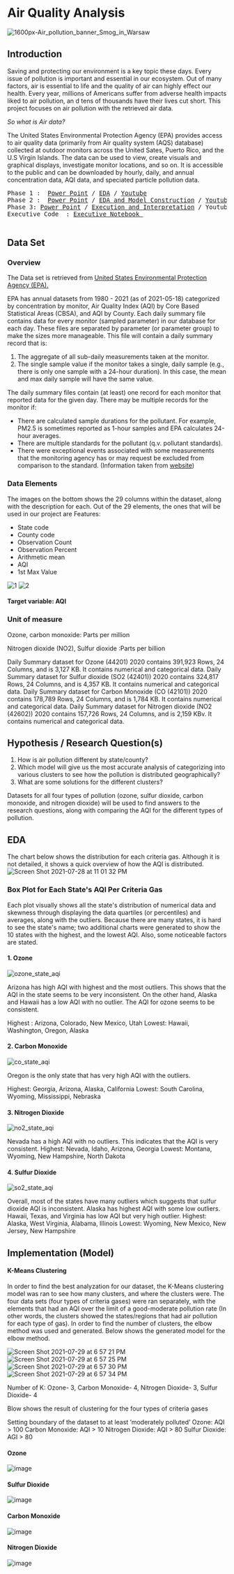 # Air Quality Analysis
![1600px-Air_pollution_banner_Smog_in_Warsaw](https://user-images.githubusercontent.com/70929605/125210145-d520b280-e26b-11eb-99fd-f3829fc825e3.jpg)


## Introduction
Saving and protecting our environment is a key topic these days. Every issue of pollution is important and essential in our ecosystem. Out of many factors, air is essential to life and the quality of air can highly effect our health. Every year, millions of Americans suffer from adverse health impacts liked to air pollution, an d tens of thousands have their lives cut short. This project focuses on air pollution with the retrieved air data. 

*So what is Air data?*

The United States Environmental Protection Agency (EPA) provides access to air quality data (primarily from Air quality system (AQS) database) collected at outdoor monitors across the United Sates, Puerto Rico, and the U.S Virgin Islands. The data can be used to view, create visuals and graphical displays, investigate monitor locations, and so on. It is accessible to the public and can be downloaded by hourly, daily, and annual concentration data, AQI data, and speciated particle pollution data.

<pre>
Phase 1 :  <a href=https://github.com/schoi15-umbc/DATA606/blob/main/Phase%201/Phase1.pptx>Power Point</a> / <a href=https://github.com/schoi15-umbc/DATA606/blob/main/Phase%201/Phase1_EDA.ipynb>EDA</a> / <a href=https://youtu.be/ZOv6Nv96m2o>Youtube</a>
Phase 2 :  <a href=https://github.com/schoi15-umbc/DATA606/blob/main/Phase%2002/Phase02.pptx>Power Point</a> / <a href=https://github.com/schoi15-umbc/DATA606/blob/main/Phase%2002/phase2%20.ipynb>EDA and Model Construction</a> / <a href=https://youtu.be/dhbzJ0WItI4>Youtube</a>
Phase 3: <a href=>Power Point</a> / <a href=>Execution and Interpretation</a> / Youtube</a>
Executive Code  : <a href=>Executive Notebook </a> </a>

</pre>


## Data Set 

### Overview
The Data set is retrieved from [United States Environmental Protection Agency (EPA).](https://aqs.epa.gov/aqsweb/airdata/download_files.html#Daily)

EPA has annual datasets from 1980 - 2021 (as of 2021-05-18) categorized by concentration by monitor, Air Quality Index (AQI) by Core Based Statistical Areas (CBSA), and AQI by County. 
Each daily summary file contains data for every monitor (sampled parameter) in our database for each day. These files are separated by parameter (or parameter group) to make the sizes more manageable.
This file will contain a daily summary record that is:
1) The aggregate of all sub-daily measurements taken at the monitor.
2) The single sample value if the monitor takes a single, daily sample (e.g., there is only one sample with a 24-hour duration). In this case, the mean and max daily sample will have the same value.

The daily summary files contain (at least) one record for each monitor that reported data for the given day. There may be multiple records for the monitor if:
- There are calculated sample durations for the pollutant. For example, PM2.5 is sometimes reported as 1-hour samples and EPA calculates 24-hour averages.
- There are multiple standards for the pollutant (q.v. pollutant standards).
- There were exceptional events associated with some measurements that the monitoring agency has or may request be excluded from comparison to the standard.
(Information taken from [website](https://aqs.epa.gov/aqsweb/airdata/FileFormats.html)) 

### Data Elements
The images on the bottom shows the 29 columns within the dataset, along with the description for each. 
Out of the 29 elements, the ones that will be used in our project are Features:
- State code
- County code
- Observation Count
- Observation Percent
- Arithmetic mean
- AQI
- 1st Max Value

![1](https://user-images.githubusercontent.com/70929605/125210368-6b090d00-e26d-11eb-83c8-15453d13af0f.jpg)
![2](https://user-images.githubusercontent.com/70929605/125210372-70665780-e26d-11eb-8ecc-3a4c31835acb.jpg)

#### Target variable: AQI
### Unit of measure
Ozone, carbon monoxide: Parts per million

Nitrogen dioxide (NO2), Sulfur dioxide :Parts per billion

Daily Summary dataset for Ozone (44201) 2020 contains 391,923 Rows, 24 Columns, and is  3,127 KB. It contains numerical and categorical data.
Daily Summary dataset for Sulfur dioxide (SO2 (42401)) 2020 contains 324,817 Rows, 24 Columns, and is  4,357 KB. It contains numerical and categorical data.
Daily Summary dataset for Carbon Monoxide (CO (42101)) 2020 contains 178,789 Rows, 24 Columns, and is  1,784 KB. It contains numerical and categorical data.
Daily Summary dataset for Nitrogen dioxide (NO2 (42602)) 2020 contains 157,726 Rows, 24 Columns, and is   2,159 KBv. It contains numerical and categorical data.

## Hypothesis / Research Question(s)
1) How is air pollution different by state/county?
2) Which model will give us the most accurate analysis of categorizing into various clusters to see how the pollution is distributed geographically?
3) What are some solutions for the different clusters? 

Datasets for all four types of pollution (ozone, sulfur dioxide, carbon monoxide, and nitrogen dioxide) will be used to find answers to the research questions, along with comparing the AQI for the different types of pollution.

## EDA
The chart below shows the distribution for each criteria gas. Although it is not detailed, it shows a quick overview of how the AQI is distributed. 
![Screen Shot 2021-07-28 at 11 01 32 PM](https://user-images.githubusercontent.com/70929605/127575550-4068fb6d-63a6-4902-ab93-de7c4b919072.png)

### Box Plot for Each State's AQI Per Criteria Gas
Each plot visually shows all the state's distribution of numerical data and skewness through displaying the data quartiles (or percentiles) and averages, along with the outliers. Because there are many states, it is hard to see the state's name; two additional charts were generated to show the 10 states with the highest, and the lowest AQI. Also, some noticeable factors are stated. 

#### 1. Ozone 
![ozone_state_aqi](https://user-images.githubusercontent.com/70929605/127575627-34025308-37c4-47cb-8667-d36a4ab565b0.png)

Arizona has high AQI with highest and the most outliers. This shows that the AQI in the state seems to be very inconsistent.
On the other hand, Alaska and Hawaii has a low AQI with no outlier. The AQI for ozone seems to be consistent.

Highest : Arizona, Colorado, New Mexico, Utah 
Lowest: Hawaii, Washington, Oregon, Alaska

#### 2. Carbon Monoxide 
![co_state_aqi](https://user-images.githubusercontent.com/70929605/127575694-5015ac79-158a-4e3e-ae1a-4605cbc56f0a.png)

Oregon is the only state that has very high AQI with the outliers.

Highest: Georgia, Arizona, Alaska, California
Lowest: South Carolina, Wyoming, Mississippi, Nebraska 

#### 3. Nitrogen Dioxide 
![no2_state_aqi](https://user-images.githubusercontent.com/70929605/127575739-6f2fa05a-6b7b-4a55-bd36-4b83866314c6.png)

Nevada has a high AQI with no outliers. This indicates that the AQI is very consistent.
Highest: Nevada, Idaho, Arizona, Georgia
Lowest: Montana, Wyoming, New Hampshire, North Dakota 

#### 4. Sulfur Dioxide
![so2_state_aqi](https://user-images.githubusercontent.com/70929605/127575784-9ed13273-53db-4576-8be1-859989d0f46a.png)

Overall, most of the states have many outliers which suggests that sulfur dioxide AQI is inconsistent.
Alaska has highest AQI with some low outliers.
Hawaii, Texas, and Virginia has low AQI but very high outlier.
Highest: Alaska, West Virginia, Alabama, Illinois
Lowest: Wyoming, New Mexico, New Jersey, New Hampshire

## Implementation (Model)
#### K-Means Clustering 

In order to find the best analyzation for our dataset, the K-Means clustering model was ran to see how many clusters, and where the clusters were. The four data sets (four types of criteria gases) were ran separately, with the elements that had an AQI over the limit of a good-moderate pollution rate (In other words, the clusters showed the states/regions that had air pollution for each type of gas). 
In order to find the number of clusters, the elbow method was used and generated. Below shows the generated model for the elbow method.

![Screen Shot 2021-07-29 at 6 57 21 PM](https://user-images.githubusercontent.com/70929605/127575877-1e40fef5-0cea-43fd-8166-cf31240083af.png)
![Screen Shot 2021-07-29 at 6 57 25 PM](https://user-images.githubusercontent.com/70929605/127575882-99a466a6-19bf-4ac6-978e-8cbd62629d81.png)
![Screen Shot 2021-07-29 at 6 57 30 PM](https://user-images.githubusercontent.com/70929605/127575892-a9ce1d8a-fd49-45c1-8eb7-3dc6002bfe1e.png)
![Screen Shot 2021-07-29 at 6 57 34 PM](https://user-images.githubusercontent.com/70929605/127575908-19f98b25-9870-4bbb-aea5-720701bdffca.png)

Number of K: Ozone- 3, Carbon Monoxide- 4, Nitrogen Dioxide- 3, Sulfur Dioxide- 4

Blow shows the result of clustering for the four types of criteria gases

Setting boundary of the dataset to at least ’moderately polluted’
Ozone:  AQI > 100
Carbon Monoxide:  AQI > 10
Nitrogen Dioxide: AQI > 80
Sulfur Dioxide:  AGI > 80


#### Ozone

![image](https://user-images.githubusercontent.com/70929605/129127582-efa2c6ad-160b-4423-9bf8-4afa2f749bf5.png)

#### Sulfur Dioxide 

![image](https://user-images.githubusercontent.com/70929605/129127606-77623452-f658-4818-a4f2-2936b68f59b8.png)

#### Carbon Monoxide

![image](https://user-images.githubusercontent.com/70929605/129127620-336e7611-90be-4b39-a9f6-e70831a0402c.png)


#### Nitrogen Dioxide 

![image](https://user-images.githubusercontent.com/70929605/129127641-79323093-9683-4ae7-88a7-b57175f76655.png)


